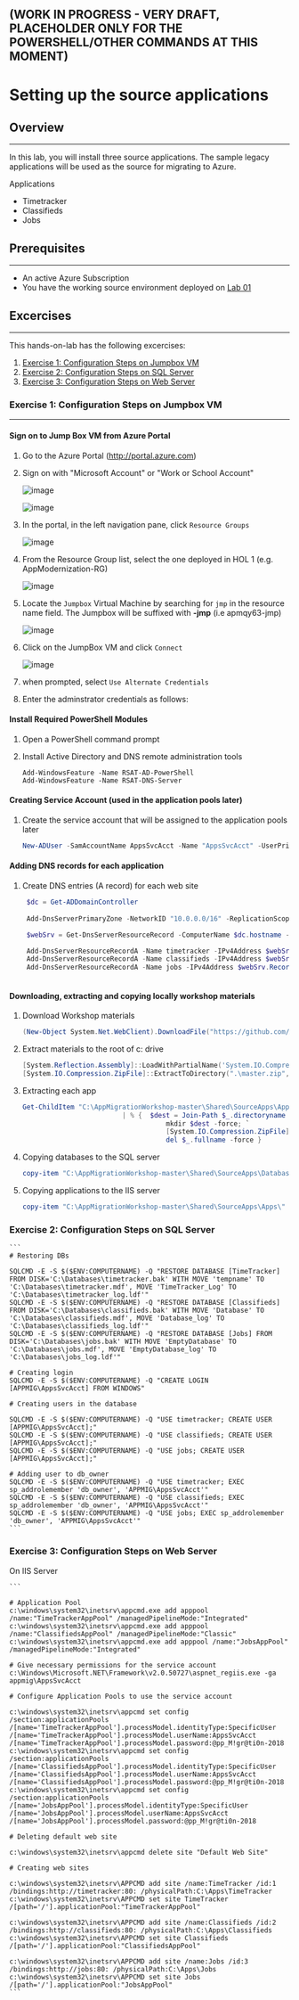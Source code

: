 ## (WORK IN PROGRESS - VERY DRAFT, PLACEHOLDER ONLY FOR THE POWERSHELL/OTHER COMMANDS AT THIS MOMENT)

# Setting up the source applications

## Overview
---
In this lab, you will install three source applications. The sample legacy applications will be used as the source for migrating to Azure.

Applications
* Timetracker
* Classifieds
* Jobs

## Prerequisites
---
* An active Azure Subscription
* You have the working source environment deployed on [Lab 01](../01-setup/README.md)

## Excercises
---
This hands-on-lab has the following excercises:
1. [Exercise 1: Configuration Steps on Jumpbox VM](#ex1)
1. [Exercise 2: Configuration Steps on SQL Server](#ex2)
1. [Exercise 3: Configuration Steps on Web Server](#ex3)

### Exercise 1: Configuration Steps on Jumpbox VM<a name="ex1"></a>
---

#### Sign on to Jump Box VM from Azure Portal

1. Go to the Azure Portal (http://portal.azure.com)
1. Sign on with "Microsoft Account" or "Work or School Account"

    ![image](./media/02-01-a.png)

    ![image](./media/02-01-b.png)

1. In the portal, in the left navigation pane, click `Resource Groups` 

    ![image](./media/02-01-c.png)
 
1. From the Resource Group list, select the one deployed in HOL 1 (e.g. AppModernization-RG)

    ![image](./media/02-01-d.png)

1. Locate the `Jumpbox` Virtual Machine by searching for `jmp` in the resource name field. The Jumpbox will be suffixed with **-jmp** (i.e apmqy63-jmp)

    ![image](./media/02-01-e.png)

1. Click on the JumpBox VM and click `Connect`

    ![image](./media/02-01-f.png)

1. when prompted, select `Use Alternate Credentials`

1. Enter the adminstrator credentials as follows:

#### Install Required PowerShell Modules

1. Open a PowerShell command prompt

1. Install Active Directory and DNS remote administration tools
    ```
    Add-WindowsFeature -Name RSAT-AD-PowerShell
    Add-WindowsFeature -Name RSAT-DNS-Server
    ```

#### Creating Service Account (used in the application pools later)

1. Create the service account that will be assigned to the application pools later
    ```powershell
    New-ADUser -SamAccountName AppsSvcAcct -Name "AppsSvcAcct" -UserPrincipalName AppsSvcAcct@appmig.local -AccountPassword (ConvertTo-SecureString -AsPlainText "@pp_M!gr@ti0n-2018" -Force) -Enabled $true -PasswordNeverExpires $true
    ```

#### Adding DNS records for each application

1. Create DNS entries (A record) for each web site
   ```powershell
    $dc = Get-ADDomainController
    
    Add-DnsServerPrimaryZone -NetworkID "10.0.0.0/16" -ReplicationScope "Forest" -ResponsiblePerson "appmigadmin@appmig.local" -DynamicUpdate Secure -ComputerName $dc.hostname -Verbose -ErrorAction SilentlyContinue

    $webSrv = Get-DnsServerResourceRecord -ComputerName $dc.hostname -ZoneName $dc.domain | Where-Object {$_.hostname -like "*-web"}

    Add-DnsServerResourceRecordA -Name timetracker -IPv4Address $webSrv.RecordData.IPv4Address.IPAddressToString -ZoneName $dc.Domain -CreatePtr -ComputerName $dc.HostName
    Add-DnsServerResourceRecordA -Name classifieds -IPv4Address $webSrv.RecordData.IPv4Address.IPAddressToString -ZoneName $dc.Domain -CreatePtr -ComputerName $dc.HostName
    Add-DnsServerResourceRecordA -Name jobs -IPv4Address $webSrv.RecordData.IPv4Address.IPAddressToString -ZoneName $dc.Domain -CreatePtr -ComputerName $dc.HostName
    
    ```

#### Downloading, extracting and copying locally workshop materials

1. Download Workshop materials

    ```powershell
    (New-Object System.Net.WebClient).DownloadFile("https://github.com/AzureCAT-GSI/AppMigrationWorkshop/archive/master.zip",".\master.zip")
    ```

1. Extract materials to the root of c: drive
    ```powershell
    [System.Reflection.Assembly]::LoadWithPartialName('System.IO.Compression.FileSystem')
    [System.IO.Compression.ZipFile]::ExtractToDirectory(".\master.zip", "c:\")
    ```
1. Extracting each app
    ```powershell
    Get-ChildItem "C:\AppMigrationWorkshop-master\Shared\SourceApps\Apps\" -Exclude "*.msi" `
                             | % {  $dest = Join-Path $_.directoryname ([system.io.path]::GetFileNameWithoutExtension($_.name)); `
									    mkdir $dest -force; `
									    [System.IO.Compression.ZipFile]::ExtractToDirectory($_.fullname, $dest); `
									    del $_.fullname -force }
    ```
1. Copying databases to the SQL server
    ```powershell
    copy-item "C:\AppMigrationWorkshop-master\Shared\SourceApps\Databases\" \\10.0.1.100\c$ -Recurse
    ```

1. Copying applications to the IIS server
    ```powershell
    copy-item "C:\AppMigrationWorkshop-master\Shared\SourceApps\Apps\" \\10.0.0.4\c$ -Recurse
    ```


### Exercise 2: Configuration Steps on SQL Server<a name="ex2"></a>

    ```
    # Restoring DBs

    SQLCMD -E -S $($ENV:COMPUTERNAME) -Q "RESTORE DATABASE [TimeTracker] FROM DISK='C:\Databases\timetracker.bak' WITH MOVE 'tempname' TO 'C:\Databases\timetracker.mdf', MOVE 'TimeTracker_Log' TO 'C:\Databases\timetracker_log.ldf'"
    SQLCMD -E -S $($ENV:COMPUTERNAME) -Q "RESTORE DATABASE [Classifieds] FROM DISK='C:\Databases\classifieds.bak' WITH MOVE 'Database' TO 'C:\Databases\classifieds.mdf', MOVE 'Database_log' TO 'C:\Databases\classifieds_log.ldf'"
    SQLCMD -E -S $($ENV:COMPUTERNAME) -Q "RESTORE DATABASE [Jobs] FROM DISK='C:\Databases\jobs.bak' WITH MOVE 'EmptyDatabase' TO 'C:\Databases\jobs.mdf', MOVE 'EmptyDatabase_log' TO 'C:\Databases\jobs_log.ldf'"

    # Creating login
    SQLCMD -E -S $($ENV:COMPUTERNAME) -Q "CREATE LOGIN [APPMIG\AppsSvcAcct] FROM WINDOWS"

    # Creating users in the database

    SQLCMD -E -S $($ENV:COMPUTERNAME) -Q "USE timetracker; CREATE USER [APPMIG\AppsSvcAcct];"
    SQLCMD -E -S $($ENV:COMPUTERNAME) -Q "USE classifieds; CREATE USER [APPMIG\AppsSvcAcct];"
    SQLCMD -E -S $($ENV:COMPUTERNAME) -Q "USE jobs; CREATE USER [APPMIG\AppsSvcAcct];"

    # Adding user to db_owner
    SQLCMD -E -S $($ENV:COMPUTERNAME) -Q "USE timetracker; EXEC sp_addrolemember 'db_owner', 'APPMIG\AppsSvcAcct'"
    SQLCMD -E -S $($ENV:COMPUTERNAME) -Q "USE classifieds; EXEC sp_addrolemember 'db_owner', 'APPMIG\AppsSvcAcct'"
    SQLCMD -E -S $($ENV:COMPUTERNAME) -Q "USE jobs; EXEC sp_addrolemember 'db_owner', 'APPMIG\AppsSvcAcct'"
    ```

### Exercise 3: Configuration Steps on Web Server<a name="ex3"></a>
On IIS Server
    
    ```

    # Application Pool
    c:\windows\system32\inetsrv\appcmd.exe add apppool /name:"TimeTrackerAppPool" /managedPipelineMode:"Integrated"
    c:\windows\system32\inetsrv\appcmd.exe add apppool /name:"ClassifiedsAppPool" /managedPipelineMode:"Classic"
    c:\windows\system32\inetsrv\appcmd.exe add apppool /name:"JobsAppPool" /managedPipelineMode:"Integrated"

    # Give necessary permissions for the service account
    c:\Windows\Microsoft.NET\Framework\v2.0.50727\aspnet_regiis.exe -ga appmig\AppsSvcAcct

    # Configure Application Pools to use the service account

    c:\windows\system32\inetsrv\appcmd set config /section:applicationPools /[name='TimeTrackerAppPool'].processModel.identityType:SpecificUser /[name='TimeTrackerAppPool'].processModel.userName:AppsSvcAcct /[name='TimeTrackerAppPool'].processModel.password:@pp_M!gr@ti0n-2018
    c:\windows\system32\inetsrv\appcmd set config /section:applicationPools /[name='ClassifiedsAppPool'].processModel.identityType:SpecificUser /[name='ClassifiedsAppPool'].processModel.userName:AppsSvcAcct /[name='ClassifiedsAppPool'].processModel.password:@pp_M!gr@ti0n-2018
    c:\windows\system32\inetsrv\appcmd set config /section:applicationPools /[name='JobsAppPool'].processModel.identityType:SpecificUser /[name='JobsAppPool'].processModel.userName:AppsSvcAcct /[name='JobsAppPool'].processModel.password:@pp_M!gr@ti0n-2018

    # Deleting default web site

    c:\windows\system32\inetsrv\appcmd delete site "Default Web Site"

    # Creating web sites

    c:\windows\system32\inetsrv\APPCMD add site /name:TimeTracker /id:1 /bindings:http://timetracker:80: /physicalPath:C:\Apps\TimeTracker
    c:\windows\system32\inetsrv\APPCMD set site TimeTracker /[path='/'].applicationPool:"TimeTrackerAppPool"

    c:\windows\system32\inetsrv\APPCMD add site /name:Classifieds /id:2 /bindings:http://classifieds:80: /physicalPath:C:\Apps\Classifieds
    c:\windows\system32\inetsrv\APPCMD set site Classifieds /[path='/'].applicationPool:"ClassifiedsAppPool"

    c:\windows\system32\inetsrv\APPCMD add site /name:Jobs /id:3 /bindings:http://jobs:80: /physicalPath:C:\Apps\Jobs
    c:\windows\system32\inetsrv\APPCMD set site Jobs /[path='/'].applicationPool:"JobsAppPool"
    ```
